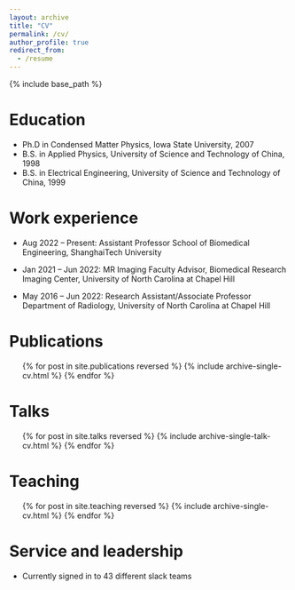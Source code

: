 ```yaml
---
layout: archive
title: "CV"
permalink: /cv/
author_profile: true
redirect_from:
  - /resume
---
```


{% include base_path %}

Education
======
* Ph.D in Condensed Matter Physics, Iowa State University, 2007
* B.S. in Applied Physics, University of Science and Technology of China, 1998
* B.S. in Electrical Engineering, University of Science and Technology of China, 1999

Work experience
======
* Aug 2022 – Present: Assistant Professor
  School of Biomedical Engineering, ShanghaiTech University

* Jan 2021 – Jun 2022: MR Imaging Faculty Advisor, 
  Biomedical Research Imaging Center, University of North Carolina at Chapel Hill

* May 2016 – Jun 2022: Research Assistant/Associate Professor
  Department of Radiology, University of North Carolina at Chapel Hill

Publications
======
  <ul>{% for post in site.publications reversed %}
    {% include archive-single-cv.html %}
  {% endfor %}</ul>
  
Talks
======
  <ul>{% for post in site.talks reversed %}
    {% include archive-single-talk-cv.html  %}
  {% endfor %}</ul>
  
Teaching
======
  <ul>{% for post in site.teaching reversed %}
    {% include archive-single-cv.html %}
  {% endfor %}</ul>
  
Service and leadership
======
* Currently signed in to 43 different slack teams
